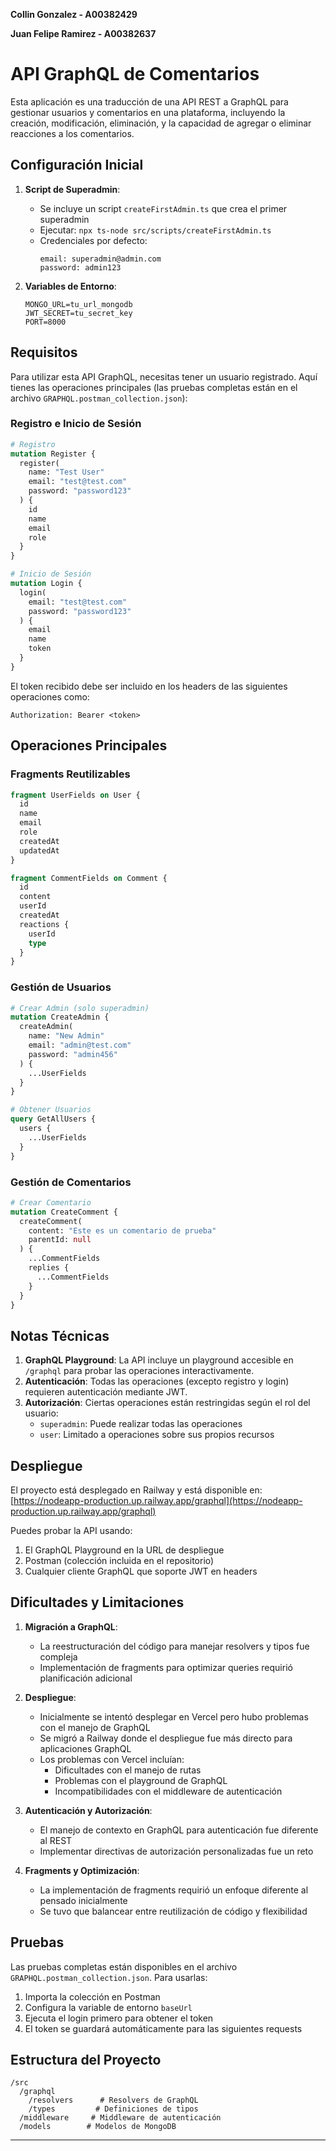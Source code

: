 **Collin Gonzalez - A00382429**

**Juan Felipe Ramirez - A00382637**

# API GraphQL de Comentarios

Esta aplicación es una traducción de una API REST a GraphQL para gestionar usuarios y comentarios en una plataforma, incluyendo la creación, modificación, eliminación, y la capacidad de agregar o eliminar reacciones a los comentarios.

## Configuración Inicial

1. **Script de Superadmin**: 
   - Se incluye un script `createFirstAdmin.ts` que crea el primer superadmin
   - Ejecutar: `npx ts-node src/scripts/createFirstAdmin.ts`
   - Credenciales por defecto:
     ```
     email: superadmin@admin.com
     password: admin123
     ```

2. **Variables de Entorno**:
   ```env
   MONGO_URL=tu_url_mongodb
   JWT_SECRET=tu_secret_key
   PORT=8000
   ```

## Requisitos

Para utilizar esta API GraphQL, necesitas tener un usuario registrado. Aquí tienes las operaciones principales (las pruebas completas están en el archivo `GRAPHQL.postman_collection.json`):

### Registro e Inicio de Sesión

```graphql
# Registro
mutation Register {
  register(
    name: "Test User"
    email: "test@test.com"
    password: "password123"
  ) {
    id
    name
    email
    role
  }
}

# Inicio de Sesión
mutation Login {
  login(
    email: "test@test.com"
    password: "password123"
  ) {
    email
    name
    token
  }
}
```

El token recibido debe ser incluido en los headers de las siguientes operaciones como:
```
Authorization: Bearer <token>
```

## Operaciones Principales

### Fragments Reutilizables
```graphql
fragment UserFields on User {
  id
  name
  email
  role
  createdAt
  updatedAt
}

fragment CommentFields on Comment {
  id
  content
  userId
  createdAt
  reactions {
    userId
    type
  }
}
```

### Gestión de Usuarios

```graphql
# Crear Admin (solo superadmin)
mutation CreateAdmin {
  createAdmin(
    name: "New Admin"
    email: "admin@test.com"
    password: "admin456"
  ) {
    ...UserFields
  }
}

# Obtener Usuarios
query GetAllUsers {
  users {
    ...UserFields
  }
}
```

### Gestión de Comentarios

```graphql
# Crear Comentario
mutation CreateComment {
  createComment(
    content: "Este es un comentario de prueba"
    parentId: null
  ) {
    ...CommentFields
    replies {
      ...CommentFields
    }
  }
}
```

## Notas Técnicas

1. **GraphQL Playground**: La API incluye un playground accesible en `/graphql` para probar las operaciones interactivamente.
2. **Autenticación**: Todas las operaciones (excepto registro y login) requieren autenticación mediante JWT.
3. **Autorización**: Ciertas operaciones están restringidas según el rol del usuario:
   - `superadmin`: Puede realizar todas las operaciones
   - `user`: Limitado a operaciones sobre sus propios recursos

## Despliegue

El proyecto está desplegado en Railway y está disponible en:
[https://nodeapp-production.up.railway.app/graphql](https://nodeapp-production.up.railway.app/graphql)

Puedes probar la API usando:
1. El GraphQL Playground en la URL de despliegue
2. Postman (colección incluida en el repositorio)
3. Cualquier cliente GraphQL que soporte JWT en headers

## Dificultades y Limitaciones

1. **Migración a GraphQL**:
   - La reestructuración del código para manejar resolvers y tipos fue compleja
   - Implementación de fragments para optimizar queries requirió planificación adicional

2. **Despliegue**:
   - Inicialmente se intentó desplegar en Vercel pero hubo problemas con el manejo de GraphQL
   - Se migró a Railway donde el despliegue fue más directo para aplicaciones GraphQL
   - Los problemas con Vercel incluían:
     - Dificultades con el manejo de rutas
     - Problemas con el playground de GraphQL
     - Incompatibilidades con el middleware de autenticación

3. **Autenticación y Autorización**:
   - El manejo de contexto en GraphQL para autenticación fue diferente al REST
   - Implementar directivas de autorización personalizadas fue un reto

4. **Fragments y Optimización**:
   - La implementación de fragments requirió un enfoque diferente al pensado inicialmente
   - Se tuvo que balancear entre reutilización de código y flexibilidad

## Pruebas

Las pruebas completas están disponibles en el archivo `GRAPHQL.postman_collection.json`. Para usarlas:
1. Importa la colección en Postman
2. Configura la variable de entorno `baseUrl`
3. Ejecuta el login primero para obtener el token
4. El token se guardará automáticamente para las siguientes requests

## Estructura del Proyecto

```
/src
  /graphql
    /resolvers      # Resolvers de GraphQL
    /types         # Definiciones de tipos
  /middleware     # Middleware de autenticación
  /models        # Modelos de MongoDB
```

---